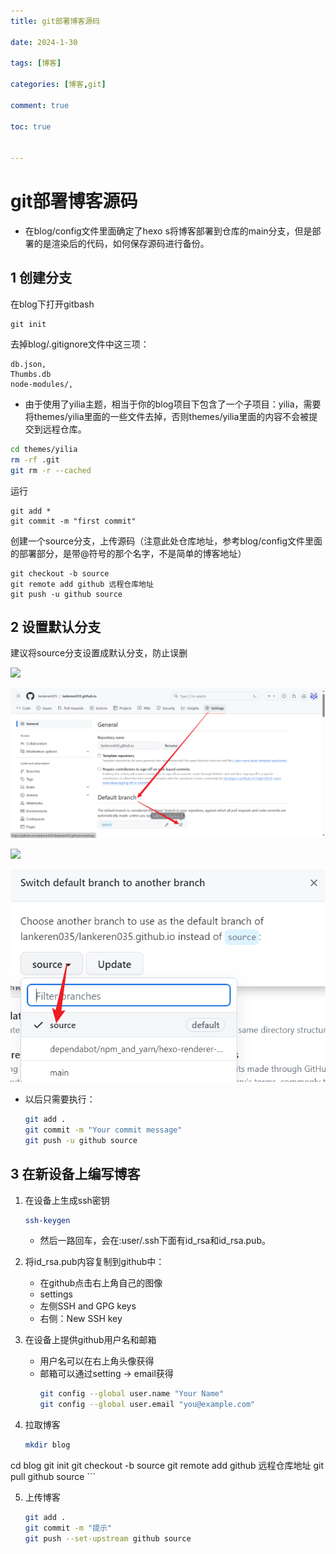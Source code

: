 ```yaml
---
title: git部署博客源码

date: 2024-1-30

tags: [博客]

categories: [博客,git]

comment: true

toc: true


---
```


#

 <!--more-->

# git部署博客源码

- 在blog/config文件里面确定了hexo s将博客部署到仓库的main分支，但是部署的是渲染后的代码，如何保存源码进行备份。



## 1 创建分支

在blog下打开gitbash

```
git init 
```

去掉blog/.gitignore文件中这三项：

```
db.json,
Thumbs.db
node-modules/,
```

- 由于使用了yilia主题，相当于你的blog项目下包含了一个子项目：yilia，需要将themes/yilia里面的一些文件去掉，否则themes/yilia里面的内容不会被提交到远程仓库。
```bash
cd themes/yilia
rm -rf .git
git rm -r --cached
```

运行

```
git add *
git commit -m "first commit"
```

创建一个source分支，上传源码（注意此处仓库地址，参考blog/config文件里面的部署部分，是带@符号的那个名字，不是简单的博客地址）

```
git checkout -b source
git remote add github 远程仓库地址
git push -u github source
```



## 2 设置默认分支

建议将source分支设置成默认分支，防止误删

![](D:\blog\themes\yilia\source\img\hexo\config\1.png)

![](img/hexo/config/1.png)

![](D:\blog\themes\yilia\source\img\hexo\config\2.png)

![](img/hexo/config/2.png)



- 以后只需要执行：

  ```bash
  git add .
  git commit -m "Your commit message"
  git push -u github source
  
  ```

## 3 在新设备上编写博客
1. 在设备上生成ssh密钥

    ```bash
    ssh-keygen
    ```

    - 然后一路回车，会在:user/.ssh下面有id_rsa和id_rsa.pub。

2. 将id_rsa.pub内容复制到github中：
    - 在github点击右上角自己的图像
    - settings
    - 左侧SSH and GPG keys
    - 右侧：New SSH key

3. 在设备上提供github用户名和邮箱
    - 用户名可以在右上角头像获得
    - 邮箱可以通过setting -> email获得
      ```bash
      git config --global user.name "Your Name"
      git config --global user.email "you@example.com"
      ```

4. 拉取博客
    
    ```bash
    mkdir blog
cd blog
    git init 
    git checkout -b source
    git remote add github 远程仓库地址
    git pull github source
    ```
    
5. 上传博客

    ```bash
    git add .
    git commit -m "提示"
    git push --set-upstream github source
    ```